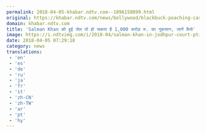 ```yaml
---
permalink: 2018-04-05-khabar.ndtv.com--1096158899.html
original: https://khabar.ndtv.com/news/bollywood/blackbuck-poaching-case-salman-khan-if-jailed-film-and-tv-show-loss-1833161
domain: khabar.ndtv.com
title: 'Salman Khan को हुई जेल तो हो सकता है 1,000 करोड़ रु. का नुकसान, जानें कैसे'
image: https://i.ndtvimg.com/i/2018-04/salman-khan-in-jodhpur-court-pti-650_650x400_51522901793.jpg
date: 2018-04-05 07:29:18
category: news
translations: 
 - 'en'
 - 'es'
 - 'de'
 - 'ru'
 - 'ja'
 - 'fr'
 - 'it'
 - 'zh-CN'
 - 'zh-TW'
 - 'ar'
 - 'pt'
 - 'hy'
---
```


